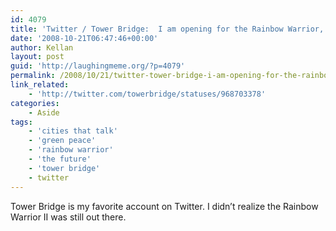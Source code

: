 ```yaml
---
id: 4079
title: 'Twitter / Tower Bridge:  I am opening for the Rainbow Warrior, which is passing upstream.'
date: '2008-10-21T06:47:46+00:00'
author: Kellan
layout: post
guid: 'http://laughingmeme.org/?p=4079'
permalink: /2008/10/21/twitter-tower-bridge-i-am-opening-for-the-rainbow-warrior-which-is-passing-upstream/
link_related:
    - 'http://twitter.com/towerbridge/statuses/968703378'
categories:
    - Aside
tags:
    - 'cities that talk'
    - 'green peace'
    - 'rainbow warrior'
    - 'the future'
    - 'tower bridge'
    - twitter
---
```


Tower Bridge is my favorite account on Twitter. I didn’t realize the Rainbow Warrior II was still out there.